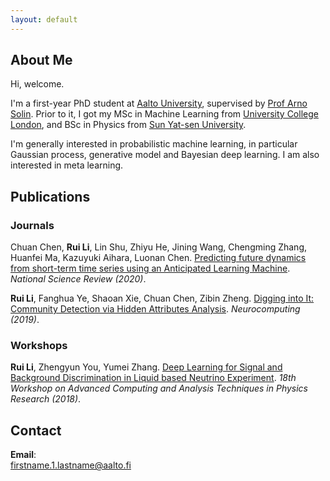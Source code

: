 ```yaml
---
layout: default
---
```


## About Me

Hi, welcome.

I'm a first-year PhD student at [Aalto University](http://www.aalto.fi/en/), supervised by [Prof Arno Solin](https://users.aalto.fi/~asolin/). Prior to it, I got my MSc in Machine Learning from [University College London](https://www.ucl.ac.uk/), and BSc in Physics from [Sun Yat-sen University](https://www.sysu.edu.cn/cn/index.htm). 

I'm generally interested in probabilistic machine learning, in particular Gaussian process, generative model and Bayesian deep learning. I am also interested in meta learning.


## Publications

### Journals
Chuan Chen, **Rui Li**, Lin Shu, Zhiyu He, Jining Wang, Chengming Zhang, Huanfei Ma, Kazuyuki Aihara, Luonan Chen. [Predicting future dynamics from short-term time series using an Anticipated Learning Machine](https://academic.oup.com/nsr/article/7/6/1079/5740743). _National Science Review (2020)_.

**Rui Li**, Fanghua Ye, Shaoan Xie, Chuan Chen, Zibin Zheng. [Digging into It: Community Detection via Hidden Attributes Analysis](https://www.sciencedirect.com/science/article/abs/pii/S0925231218314036). _Neurocomputing (2019)_.

### Workshops
**Rui Li**, Zhengyun You, Yumei Zhang. [Deep Learning for Signal and Background Discrimination in
Liquid based Neutrino Experiment](https://iopscience.iop.org/article/10.1088/1742-6596/1085/4/042037). _18th Workshop on Advanced Computing and Analysis Techniques
in Physics Research (2018)_.

## Contact
**Email**:   
[firstname.1.lastname@aalto.fi](mailto:rui.1.li@aalto.fi)

